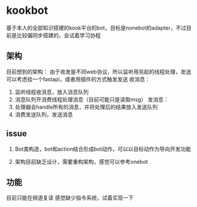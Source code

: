 # kookbot

基于本人的全部知识搭建的kook平台的bot，目标是nonebot的adapter，不过目前是比较偏同步搭建的，会试着学习协程

## 架构

目前想到的架构：
由于收发是不同web协议，所以监听用另起的线程处理，发送可以考虑挂一个fastapi，或者用插件的方式触发发送
收消息：

1. 监听线程收消息，放入消息队列
2. 消息队列开消费线程处理消息（目前可能只是读取msg）
发消息：
3. 处理器会handle所有的消息，并将处理后的结果放入发送队列
4. 消费发送队列，发送消息

## issue

1. Bot类构造，bot和action结合形成bot动作，可以以目标动作为导向开发功能

2. 架构目前缺乏设计，需要重构架构，感觉可以参考onebot

## 功能
目前只能在频道复读
感觉缺少指令系统，试着实现一下